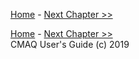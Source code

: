 
<!-- BEGIN COMMENT -->

[Home](README.md) - [Next Chapter >>](CMAQ_UG_ch07_HDDM-3D.md)

<!-- END COMMENT -->



<!-- BEGIN COMMENT -->

[Home](README.md) - [Next Chapter >>](CMAQ_OGD_ch07_HDDM-3D.md)<br>
CMAQ User's Guide (c) 2019<br>

<!-- END COMMENT -->
